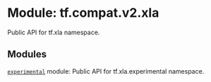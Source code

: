<div itemscope itemtype="http://developers.google.com/ReferenceObject">
<meta itemprop="name" content="tf.compat.v2.xla" />
<meta itemprop="path" content="Stable" />
</div>

# Module: tf.compat.v2.xla

Public API for tf.xla namespace.

<!-- Placeholder for "Used in" -->


## Modules

[`experimental`](../../../tf/compat/v2/xla/experimental.md) module: Public API for tf.xla.experimental namespace.

